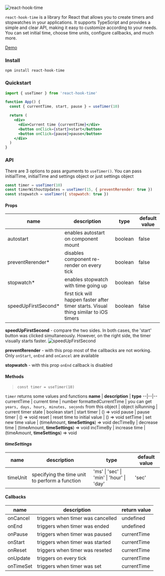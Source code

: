 ![react-hook-time](https://github.com/dancheskus/react-hook-time/assets/35524994/ec15bc66-8213-4f80-9b74-c30ac41f3673)


`react-hook-time` is a library for React that allows you to create timers and stopwatches in your applications. It supports TypeScript and provides a simple and clear API, making it easy to customize according to your needs. You can set initial time, choose time units, configure callbacks, and much more.

[Demo](https://gg66l2.csb.app/)

### Install

    npm install react-hook-time

### Quickstart

```jsx
import { useTimer } from 'react-hook-time'

function App() {
  const { currentTime, start, pause } = useTimer(10)

  return (
    <div>
      <div>Current time {currentTime}</div>
      <button onClick={start}>start</button>
      <button onClick={pause}>pause</button>
    </div>
  )
}
```

### API
There are 3 options to pass arguments to `useTimer()`. You can pass initialTime, initialTime and settings object or just settings object
```js
const timer = useTimer(10)
const timerWithoutUpdates = useTimer(15, { preventRerender: true })
const stopwatch = useTimer({ stopwatch: true })
```

#### Props
**name** | **description**  | **type** | **default value**
--|--|--|--
autostart | enables autostart on component mount | boolean | false
preventRerender* | disables component re-render on every tick | boolean | false
stopwatch* | enables stopwatch with time going up | boolean | false
speedUpFirstSecond* | first tick will happen faster after timer starts. Visual thing similar to iOS timers | boolean | false

**speedUpFirstSecond** - сompare the two sides. In both cases, the 'start' button was clicked simultaneously. However, on the right side, the timer visually starts faster.
![speedUpFirstSecond](https://github.com/dancheskus/react-hook-time/assets/35524994/2516aaec-9268-40db-92d7-aeb34ca62dbc)


**preventRerender** - with this prop most of the callbacks are not working. Only `onStart`, `onEnd` and `onCancel` are available

**stopwatch** - with this prop `onEnd` callback is disabled

#### Methods
> `const timer = useTimer(10)`

`timer` returns some values and functions
**name** | **description**  | **type**
--|--|--
currentTime | current time | number
formattedCurrentTime | you can get `years, days, hours, minutes, seconds` from this object | object
isRunning | current timer state | boolean
start | start timer | () => void
pause | pause timer | () => void
reset | reset time to initial value | () => void
setTime | set new time value | (timeAmount, **timeSettings**) => void
decTimeBy | decrease time | (timeAmount, **timeSettings**) => void
incTimeBy | increase time | (timeAmount, **timeSettings**) => void

#### *timeSettings*
**name** | **description**  | **type** | **default value**
--|--|--|--
timeUnit | specifying the time unit to perform a function |  'ms'  \|  'sec'  \|  'min'  \|  'hour'  \|  'day' | 'sec'

#### Callbacks
**name** | **description**  | **return value**
--|--|--
onCancel | triggers when timer was cancelled | undefined
onEnd | triggers when timer was ended | undefined
onPause | triggers when timer was paused | currentTime
onStart | triggers when timer was started | currentTime
onReset | triggers when timer was reseted | currentTime
onUpdate | triggers on every tick | currentTime
onTimeSet | triggers when timer was set | currentTime

